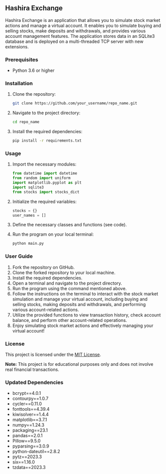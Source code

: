 ## Hashira Exchange

Hashira Exchange is an application that allows you to simulate stock market actions and manage a virtual account. It enables you to simulate buying and selling stocks, make deposits and withdrawals, and provides various account management features. The application stores data in an SQLite3 database and is deployed on a multi-threaded TCP server with new extensions.

### Prerequisites

- Python 3.6 or higher

### Installation

1. Clone the repository:
   ```bash
   git clone https://github.com/your_username/repo_name.git
   ```

2. Navigate to the project directory:
   ```bash
   cd repo_name
   ```

3. Install the required dependencies:
   ```bash
   pip install -r requirements.txt
   ```

### Usage

1. Import the necessary modules:
   ```python
   from datetime import datetime
   from random import uniform
   import matplotlib.pyplot as plt
   import sqlite3
   from stocks import stocks_dict
   ```

2. Initialize the required variables:
   ```python
   stocks = {}
   user_names = []
   ```

3. Define the necessary classes and functions (see code).

4. Run the program on your local terminal:
   ```bash
   python main.py
   ```

### User Guide

1. Fork the repository on GitHub.
2. Clone the forked repository to your local machine.
3. Install the required dependencies.
4. Open a terminal and navigate to the project directory.
5. Run the program using the command mentioned above.
6. Follow the instructions on the terminal to interact with the stock market simulation and manage your virtual account, including buying and selling stocks, making deposits and withdrawals, and performing various account-related actions.
7. Utilize the provided functions to view transaction history, check account balance, and perform other account-related operations.
8. Enjoy simulating stock market actions and effectively managing your virtual account!

### License

This project is licensed under the [MIT License](LICENSE).

**Note:** This project is for educational purposes only and does not involve real financial transactions.

### Updated Dependencies

- bcrypt==4.0.1
- contourpy==1.0.7
- cycler==0.11.0
- fonttools==4.39.4
- kiwisolver==1.4.4
- matplotlib==3.7.1
- numpy==1.24.3
- packaging==23.1
- pandas==2.0.1
- Pillow==9.5.0
- pyparsing==3.0.9
- python-dateutil==2.8.2
- pytz==2023.3
- six==1.16.0
- tzdata==2023.3